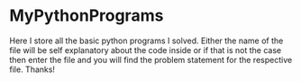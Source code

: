 # MyPythonPrograms
Here I store all the basic python programs I solved.
Either the name of the file will be self explanatory about the code inside
or if that is not the case then enter the file and you will find the problem 
statement for the respective file.
Thanks!
